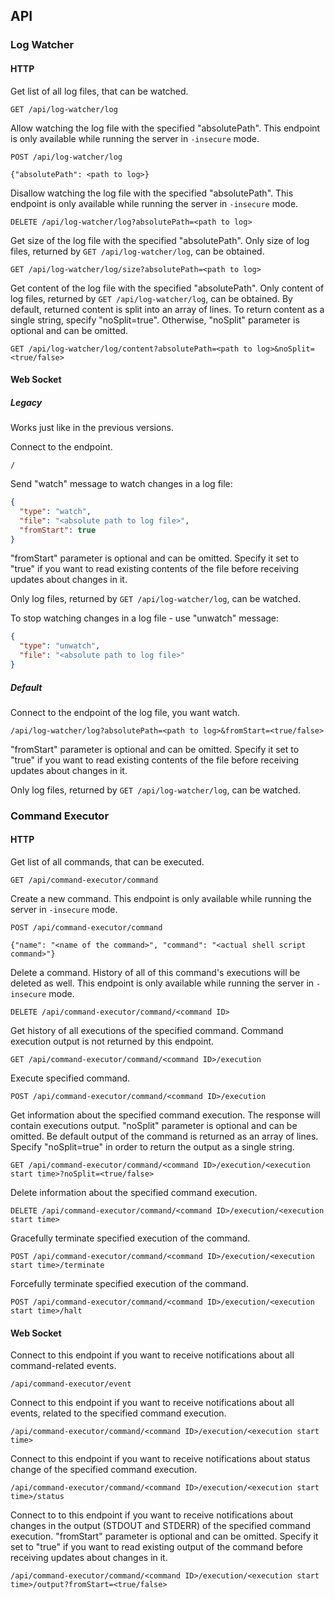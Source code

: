 ## API

### Log Watcher

#### HTTP

Get list of all log files, that can be watched.

```
GET /api/log-watcher/log
```

Allow watching the log file with the specified "absolutePath".
This endpoint is only available while running the server in `-insecure` mode.

```
POST /api/log-watcher/log

{"absolutePath": <path to log>}
```

Disallow watching the log file with the specified "absolutePath".
This endpoint is only available while running the server in `-insecure` mode.

```
DELETE /api/log-watcher/log?absolutePath=<path to log>
```

Get size of the log file with the specified "absolutePath". Only size of log files,
returned by `GET /api/log-watcher/log`, can be obtained.

```
GET /api/log-watcher/log/size?absolutePath=<path to log>
```

Get content of the log file with the specified "absolutePath". Only content of log files,
returned by `GET /api/log-watcher/log`, can be obtained. By default, returned content
is split into an array of lines. To return content as a single string, specify "noSplit=true".
Otherwise, "noSplit" parameter is optional and can be omitted.

```
GET /api/log-watcher/log/content?absolutePath=<path to log>&noSplit=<true/false>
```

#### Web Socket

##### Legacy

Works just like in the previous versions.

Connect to the endpoint.

```
/
``` 

 Send "watch" message to watch changes in a log file:

```json
{
  "type": "watch",
  "file": "<absolute path to log file>",
  "fromStart": true
}
```

"fromStart" parameter is optional and can be omitted. Specify it set to "true" if you want
to read existing contents of the file before receiving updates about changes in it.

Only log files, returned by `GET /api/log-watcher/log`, can be watched.

To stop watching changes in a log file - use "unwatch" message:

```json
{
  "type": "unwatch",
  "file": "<absolute path to log file>"
}
```

##### Default

Connect to the endpoint of the log file, you want watch.

```
/api/log-watcher/log?absolutePath=<path to log>&fromStart=<true/false>
```

"fromStart" parameter is optional and can be omitted. Specify it set to "true" if you want
to read existing contents of the file before receiving updates about changes in it.

Only log files, returned by `GET /api/log-watcher/log`, can be watched.

### Command Executor

#### HTTP

Get list of all commands, that can be executed.

```
GET /api/command-executor/command
```

Create a new command.
This endpoint is only available while running the server in `-insecure` mode.

```
POST /api/command-executor/command

{"name": "<name of the command>", "command": "<actual shell script command>"}
```

Delete a command. History of all of this command's executions will be deleted as well.
This endpoint is only available while running the server in `-insecure` mode.

```
DELETE /api/command-executor/command/<command ID>
```

Get history of all executions of the specified command. Command execution output is
not returned by this endpoint.

```
GET /api/command-executor/command/<command ID>/execution
```

Execute specified command.

```
POST /api/command-executor/command/<command ID>/execution
```

Get information about the specified command execution. The response will contain
executions output.
"noSplit" parameter is optional and can be omitted. Be default output of the command
is returned as an array of lines. Specify "noSplit=true" in order to return the output
as a single string.

```
GET /api/command-executor/command/<command ID>/execution/<execution start time>?noSplit=<true/false>
```

Delete information about the specified command execution.

```
DELETE /api/command-executor/command/<command ID>/execution/<execution start time>
```

Gracefully terminate specified execution of the command.

```
POST /api/command-executor/command/<command ID>/execution/<execution start time>/terminate
```

Forcefully terminate specified execution of the command.

```
POST /api/command-executor/command/<command ID>/execution/<execution start time>/halt
```

#### Web Socket

Connect to this endpoint if you want to receive notifications about all command-related
events.

```
/api/command-executor/event
```

Connect to this endpoint if you want to receive notifications about all events,
related to the specified command execution.

```
/api/command-executor/command/<command ID>/execution/<execution start time>
```

Connect to this endpoint if you want to receive notifications about status change
of the specified command execution.

```
/api/command-executor/command/<command ID>/execution/<execution start time>/status
```

Connect to to this endpoint if you want to receive notifications about changes in
the output (STDOUT and STDERR) of the specified command execution.
"fromStart" parameter is optional and can be omitted. Specify it set to "true" if you want
to read existing output of the command before receiving updates about changes in it.

```
/api/command-executor/command/<command ID>/execution/<execution start time>/output?fromStart=<true/false>
```
